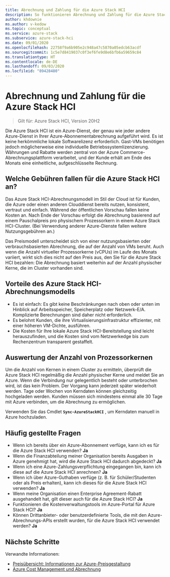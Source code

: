 ```yaml
---
title: Abrechnung und Zahlung für die Azure Stack HCI
description: So funktionieren Abrechnung und Zahlung für die Azure Stack HCI.
author: khdownie
ms.author: v-kedow
ms.topic: conceptual
ms.service: azure-stack
ms.subservice: azure-stack-hci
ms.date: 09/01/2020
ms.openlocfilehash: 22758f9a6b905e2c948a47c5870a05edcb63acdf
ms.sourcegitcommit: 1c5e7d8419037c0f3ef6fe9d8e6bfb6a59659c84
ms.translationtype: HT
ms.contentlocale: de-DE
ms.lasthandoff: 09/03/2020
ms.locfileid: "89428480"
---
```

# <a name="azure-stack-hci-billing-and-payment"></a>Abrechnung und Zahlung für die Azure Stack HCI

> Gilt für: Azure Stack HCI, Version 20H2

Die Azure Stack HCI ist ein Azure-Dienst, der genau wie jeder andere Azure-Dienst in Ihrer Azure-Abonnementabrechnung aufgeführt wird. Es ist keine herkömmliche lokale Softwarelizenz erforderlich. Gast-VMs benötigen jedoch möglicherweise eine individuelle Betriebssystemlizenzierung. Währungen und Rabatte werden zentral von der Azure Commerce-Abrechnungsplattform verarbeitet, und der Kunde erhält am Ende des Monats eine einheitliche, aufgeschlüsselte Rechnung.

## <a name="what-does-azure-stack-hci-charge-for"></a>Welche Gebühren fallen für die Azure Stack HCI an?

Das Azure Stack HCI-Abrechnungsmodell im Stil der Cloud ist für Kunden, die Azure oder einen anderen Clouddienst bereits nutzen, konsistent, vertraut und einfach. Während der öffentlichen Vorschau fallen keine Kosten an. Nach Ende der Vorschau erfolgt die Abrechnung basierend auf einem Pauschalpreis pro physischem Prozessorkern in einem Azure Stack HCI-Cluster. (Bei Verwendung anderer Azure-Dienste fallen weitere Nutzungsgebühren an.)

Das Preismodell unterscheidet sich von einer nutzungsbasierten oder verbrauchsbasierten Abrechnung, die auf der Anzahl von VMs beruht. Auch wenn die Anzahl virtueller Prozessorkerne (vCPUs) im Laufe des Monats variiert, wirkt sich dies nicht auf den Preis aus, den Sie für die Azure Stack HCI bezahlen: Die Abrechnung basiert weiterhin auf der Anzahl physischer Kerne, die im Cluster vorhanden sind.

## <a name="advantages-of-the-azure-stack-hci-billing-model"></a>Vorteile des Azure Stack HCI-Abrechnungsmodells

- Es ist einfach: Es gibt keine Beschränkungen nach oben oder unten im Hinblick auf Arbeitsspeicher, Speicherplatz oder Netzwerk-E/A. Komplizierte Berechnungen sind daher nicht erforderlich.
- Es belohnt Kunden, die ihre Virtualisierungsinfrastruktur effizienter, mit einer höheren VM-Dichte, ausführen.
- Die Kosten für Ihre lokale Azure Stack HCI-Bereitstellung sind leicht herauszufinden, und die Kosten sind vom Netzwerkedge bis zum Rechenzentrum transparent gestaffelt.

## <a name="how-the-number-of-processor-cores-is-assessed"></a>Auswertung der Anzahl von Prozessorkernen

Um die Anzahl von Kernen in einem Cluster zu ermitteln, überprüft die Azure Stack HCI regelmäßig die Anzahl physischer Kerne und meldet Sie an Azure. Wenn die Verbindung nur gelegentlich besteht oder unterbrochen wird, ist das kein Problem. Der Vorgang kann jederzeit später wiederholt werden. Tage oder Wochen von Kerndaten können gleichzeitig hochgeladen werden. Kunden müssen sich mindestens einmal alle 30 Tage mit Azure verbinden, um die Abrechnung zu ermöglichen.

Verwenden Sie das Cmdlet **`Sync-AzureStackHCI`** , um Kerndaten manuell in Azure hochzuladen.

## <a name="faq"></a>Häufig gestellte Fragen

- Wenn ich bereits über ein Azure-Abonnement verfüge, kann ich es für die Azure Stack HCI verwenden? **Ja**
- Wenn die Finanzabteilung meiner Organisation bereits Ausgaben in Azure genehmigt hat, wird die Azure Stack HCI dadurch abgedeckt? **Ja**
- Wenn ich eine Azure-Zahlungsverpflichtung eingegangen bin, kann ich diese auf die Azure Stack HCI anrechnen? **Ja**
- Wenn ich über Azure-Guthaben verfüge (z. B. für Schüler/Studenten oder als Preis erhalten), kann ich dieses für die Azure Stack HCI verwenden? **Ja**
- Wenn meine Organisation einen Enterprise Agreement-Rabatt ausgehandelt hat, gilt dieser auch für die Azure Stack HCI? **Ja**
- Funktionieren die Kostenverwaltungstools im Azure-Portal für Azure Stack HCI? **Ja**
- Können Drittanbieter- oder benutzerdefinierte Tools, die mit den Azure-Abrechnungs-APIs erstellt wurden, für die Azure Stack HCI verwendet werden? **Ja**

## <a name="next-steps"></a>Nächste Schritte

Verwandte Informationen:

- [Preisübersicht: Informationen zur Azure-Preisgestaltung](https://azure.microsoft.com/pricing/)
- [Azure Cost Management und Abrechnung](/azure/cost-management-billing/cost-management-billing-overview)
